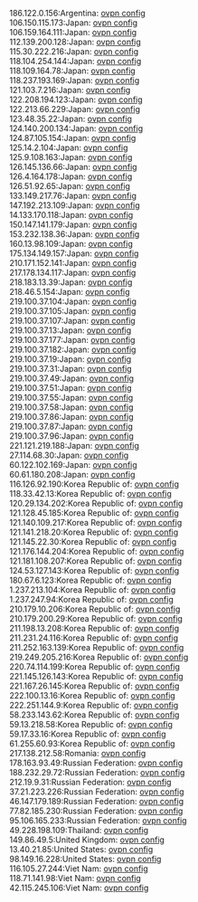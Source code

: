 186.122.0.156:Argentina: [ovpn config](vpn/186_122_0_156.ovpn)  
106.150.115.173:Japan: [ovpn config](vpn/106_150_115_173.ovpn)  
106.159.164.111:Japan: [ovpn config](vpn/106_159_164_111.ovpn)  
112.139.200.128:Japan: [ovpn config](vpn/112_139_200_128.ovpn)  
115.30.222.216:Japan: [ovpn config](vpn/115_30_222_216.ovpn)  
118.104.254.144:Japan: [ovpn config](vpn/118_104_254_144.ovpn)  
118.109.164.78:Japan: [ovpn config](vpn/118_109_164_78.ovpn)  
118.237.193.169:Japan: [ovpn config](vpn/118_237_193_169.ovpn)  
121.103.7.216:Japan: [ovpn config](vpn/121_103_7_216.ovpn)  
122.208.194.123:Japan: [ovpn config](vpn/122_208_194_123.ovpn)  
122.213.66.229:Japan: [ovpn config](vpn/122_213_66_229.ovpn)  
123.48.35.22:Japan: [ovpn config](vpn/123_48_35_22.ovpn)  
124.140.200.134:Japan: [ovpn config](vpn/124_140_200_134.ovpn)  
124.87.105.154:Japan: [ovpn config](vpn/124_87_105_154.ovpn)  
125.14.2.104:Japan: [ovpn config](vpn/125_14_2_104.ovpn)  
125.9.108.163:Japan: [ovpn config](vpn/125_9_108_163.ovpn)  
126.145.136.66:Japan: [ovpn config](vpn/126_145_136_66.ovpn)  
126.4.164.178:Japan: [ovpn config](vpn/126_4_164_178.ovpn)  
126.51.92.65:Japan: [ovpn config](vpn/126_51_92_65.ovpn)  
133.149.217.76:Japan: [ovpn config](vpn/133_149_217_76.ovpn)  
147.192.213.109:Japan: [ovpn config](vpn/147_192_213_109.ovpn)  
14.133.170.118:Japan: [ovpn config](vpn/14_133_170_118.ovpn)  
150.147.141.179:Japan: [ovpn config](vpn/150_147_141_179.ovpn)  
153.232.138.36:Japan: [ovpn config](vpn/153_232_138_36.ovpn)  
160.13.98.109:Japan: [ovpn config](vpn/160_13_98_109.ovpn)  
175.134.149.157:Japan: [ovpn config](vpn/175_134_149_157.ovpn)  
210.171.152.141:Japan: [ovpn config](vpn/210_171_152_141.ovpn)  
217.178.134.117:Japan: [ovpn config](vpn/217_178_134_117.ovpn)  
218.183.13.39:Japan: [ovpn config](vpn/218_183_13_39.ovpn)  
218.46.5.154:Japan: [ovpn config](vpn/218_46_5_154.ovpn)  
219.100.37.104:Japan: [ovpn config](vpn/219_100_37_104.ovpn)  
219.100.37.105:Japan: [ovpn config](vpn/219_100_37_105.ovpn)  
219.100.37.107:Japan: [ovpn config](vpn/219_100_37_107.ovpn)  
219.100.37.13:Japan: [ovpn config](vpn/219_100_37_13.ovpn)  
219.100.37.177:Japan: [ovpn config](vpn/219_100_37_177.ovpn)  
219.100.37.182:Japan: [ovpn config](vpn/219_100_37_182.ovpn)  
219.100.37.19:Japan: [ovpn config](vpn/219_100_37_19.ovpn)  
219.100.37.31:Japan: [ovpn config](vpn/219_100_37_31.ovpn)  
219.100.37.49:Japan: [ovpn config](vpn/219_100_37_49.ovpn)  
219.100.37.51:Japan: [ovpn config](vpn/219_100_37_51.ovpn)  
219.100.37.55:Japan: [ovpn config](vpn/219_100_37_55.ovpn)  
219.100.37.58:Japan: [ovpn config](vpn/219_100_37_58.ovpn)  
219.100.37.86:Japan: [ovpn config](vpn/219_100_37_86.ovpn)  
219.100.37.87:Japan: [ovpn config](vpn/219_100_37_87.ovpn)  
219.100.37.96:Japan: [ovpn config](vpn/219_100_37_96.ovpn)  
221.121.219.188:Japan: [ovpn config](vpn/221_121_219_188.ovpn)  
27.114.68.30:Japan: [ovpn config](vpn/27_114_68_30.ovpn)  
60.122.102.169:Japan: [ovpn config](vpn/60_122_102_169.ovpn)  
60.61.180.208:Japan: [ovpn config](vpn/60_61_180_208.ovpn)  
116.126.92.190:Korea Republic of: [ovpn config](vpn/116_126_92_190.ovpn)  
118.33.42.13:Korea Republic of: [ovpn config](vpn/118_33_42_13.ovpn)  
120.29.134.202:Korea Republic of: [ovpn config](vpn/120_29_134_202.ovpn)  
121.128.45.185:Korea Republic of: [ovpn config](vpn/121_128_45_185.ovpn)  
121.140.109.217:Korea Republic of: [ovpn config](vpn/121_140_109_217.ovpn)  
121.141.218.20:Korea Republic of: [ovpn config](vpn/121_141_218_20.ovpn)  
121.145.22.30:Korea Republic of: [ovpn config](vpn/121_145_22_30.ovpn)  
121.176.144.204:Korea Republic of: [ovpn config](vpn/121_176_144_204.ovpn)  
121.181.108.207:Korea Republic of: [ovpn config](vpn/121_181_108_207.ovpn)  
124.53.127.143:Korea Republic of: [ovpn config](vpn/124_53_127_143.ovpn)  
180.67.6.123:Korea Republic of: [ovpn config](vpn/180_67_6_123.ovpn)  
1.237.213.104:Korea Republic of: [ovpn config](vpn/1_237_213_104.ovpn)  
1.237.247.94:Korea Republic of: [ovpn config](vpn/1_237_247_94.ovpn)  
210.179.10.206:Korea Republic of: [ovpn config](vpn/210_179_10_206.ovpn)  
210.179.200.29:Korea Republic of: [ovpn config](vpn/210_179_200_29.ovpn)  
211.198.13.208:Korea Republic of: [ovpn config](vpn/211_198_13_208.ovpn)  
211.231.24.116:Korea Republic of: [ovpn config](vpn/211_231_24_116.ovpn)  
211.252.163.139:Korea Republic of: [ovpn config](vpn/211_252_163_139.ovpn)  
219.249.205.216:Korea Republic of: [ovpn config](vpn/219_249_205_216.ovpn)  
220.74.114.199:Korea Republic of: [ovpn config](vpn/220_74_114_199.ovpn)  
221.145.126.143:Korea Republic of: [ovpn config](vpn/221_145_126_143.ovpn)  
221.167.26.145:Korea Republic of: [ovpn config](vpn/221_167_26_145.ovpn)  
222.100.13.16:Korea Republic of: [ovpn config](vpn/222_100_13_16.ovpn)  
222.251.144.9:Korea Republic of: [ovpn config](vpn/222_251_144_9.ovpn)  
58.233.143.62:Korea Republic of: [ovpn config](vpn/58_233_143_62.ovpn)  
59.13.218.58:Korea Republic of: [ovpn config](vpn/59_13_218_58.ovpn)  
59.17.33.16:Korea Republic of: [ovpn config](vpn/59_17_33_16.ovpn)  
61.255.60.93:Korea Republic of: [ovpn config](vpn/61_255_60_93.ovpn)  
217.138.212.58:Romania: [ovpn config](vpn/217_138_212_58.ovpn)  
178.163.93.49:Russian Federation: [ovpn config](vpn/178_163_93_49.ovpn)  
188.232.29.72:Russian Federation: [ovpn config](vpn/188_232_29_72.ovpn)  
212.19.9.31:Russian Federation: [ovpn config](vpn/212_19_9_31.ovpn)  
37.21.223.226:Russian Federation: [ovpn config](vpn/37_21_223_226.ovpn)  
46.147.179.189:Russian Federation: [ovpn config](vpn/46_147_179_189.ovpn)  
77.82.185.230:Russian Federation: [ovpn config](vpn/77_82_185_230.ovpn)  
95.106.165.233:Russian Federation: [ovpn config](vpn/95_106_165_233.ovpn)  
49.228.198.109:Thailand: [ovpn config](vpn/49_228_198_109.ovpn)  
149.86.49.5:United Kingdom: [ovpn config](vpn/149_86_49_5.ovpn)  
13.40.21.85:United States: [ovpn config](vpn/13_40_21_85.ovpn)  
98.149.16.228:United States: [ovpn config](vpn/98_149_16_228.ovpn)  
116.105.27.244:Viet Nam: [ovpn config](vpn/116_105_27_244.ovpn)  
118.71.141.98:Viet Nam: [ovpn config](vpn/118_71_141_98.ovpn)  
42.115.245.106:Viet Nam: [ovpn config](vpn/42_115_245_106.ovpn)  
